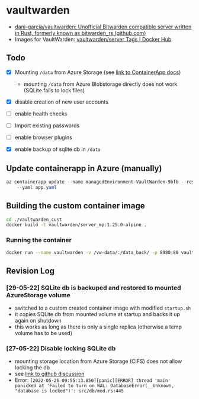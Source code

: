 # vaultwarden

* [dani-garcia/vaultwarden: Unofficial Bitwarden compatible server written in Rust, formerly known as bitwarden_rs (github.com)](https://github.com/dani-garcia/vaultwarden)
* Images for VaultWarden:  [vaultwarden/server Tags | Docker Hub](https://hub.docker.com/r/vaultwarden/server/tags)


## Todo

* [x] Mounting `/data` from Azure Storage (see [link to ContainerApp docs](https://docs.microsoft.com/en-us/azure/container-apps/storage-mounts?pivots=aca-cli#configuration-1))
  * mounting `/data` from Azure Blobstorage directly does not work (SQLite fails to lock files)

* [x] disable creation of new user accounts
* [ ] enable health checks
* [ ] Import existing passwords
* [ ] enable browser plugins
* [x] enable backup of sqlite db in `/data`

## Update containerapp in Azure (manually)

```ps1
az containerapp update --name managedEnvironment-VaultWarden-9bfb --resource-group VaultWarden \
    --yaml app.yaml
```

## Building the custom container image

```sh
cd ./vaultwarden_cust
docker build -t vaultwarden/server_mp:1.25.0-alpine .
```

### Running the container

```sh
docker run --name vaultwarden -v /vw-data/:/data_back/ -p 8080:80 vaultwarden/server_mp:1.25.0-alpine
```

## Revision Log

### [29-05-22] SQLite db is backuped and restored to mounted AzureStorage volume

* switched to a custom created container image with modified `startup.sh`
* it copies SQLite db from mounted volume at startup and backs it up again on shutdown
* this works as long as there is only a single replica (otherwise a temp volume has to be used)

### [27-05-22] Disable locking SQLite db

* mounting storage location from Azure Storage (CIFS) does not allow locking the db
* see [link to github discussion](https://github.com/dani-garcia/vaultwarden/issues/1201#issuecomment-716804769)
* Error: `[2022-05-26 09:55:13.850][panic][ERROR] thread 'main' panicked at 'Failed to turn on WAL: DatabaseError(__Unknown, "database is locked")': src/db/mod.rs:445`

